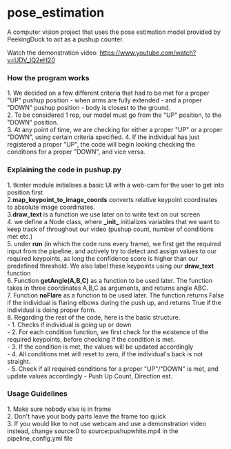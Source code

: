 # pose_estimation
A computer vision project that uses the pose estimation model provided by PeekingDuck to act as a pushup counter.

Watch the demonstration video:
https://www.youtube.com/watch?v=UDV_IQ2eH20 

<h3>How the program works</h3>
1. We decided on a few different criteria that had to be met for a proper "UP" pushup position - when arms are fully extended - and a proper "DOWN" pushup position - body is closest to the ground.<br>
2. To be considered 1 rep, our model must go from the "UP" position, to the "DOWN" position.<br>
3. At any point of time, we are checking for either a proper "UP" or a proper "DOWN", using certain criteria specified. 
4. If the individual has just registered a proper "UP", the code will begin looking checking the conditions for a proper "DOWN", and vice versa.<br>

<h3>Explaining the code in pushup.py</h3>
1. tkinter module initialises a basic UI with a web-cam for the user to get into position first<br>
2.<strong>map_keypoint_to_image_coords</strong> converts relative keypoint coordinates to absolute image coordinates.<br>
3.<strong>draw_text</strong> is a function we use later on to write text on our screen<br>
4. we define a Node class, where <strong>_init_</strong> initializes variables that we want to keep track of throughout our video (pushup count, number of conditions met etc.)<br>
5. under <strong>run</strong> (in which the code runs every frame), we first get the required input from the pipeline, and actively try to detect and assign values to our required keypoints, as long the confidence score is higher than our predefined threshold. We also label these keypoints using our <strong>draw_text</strong> function<br>
6. Function <strong>getAngle(A,B,C)</strong> as a function to be used later. The function takes in three coordinates A,B,C as arguments, and returns angle ABC.<br>
7. Function <strong>noFlare</strong> as a function to be used later. The function returns False if the individual is flaring elbows during the push up, and returns True if the individual is doing proper form.<br>
8. Regarding the rest of the code, here is the basic structure.<br>
- 1. Checks if individual is going up or down<br>
- 2. For each condition function, we first check for the existence of the required keypoints, before checking if the condition is met.<br>
- 3. If the condition is met, the values will be updated accordingly<br>
- 4. All conditions met will reset to zero, if the individual's back is not straight.<br>
- 5. Check if all required conditions for a proper "UP"/"DOWN" is met, and update values accordingly - Push Up Count, Direction est. <br>

<h3>Usage Guidelines</h3>
1. Make sure nobody else is in frame<br>
2. Don't have your body parts leave the frame too quick<br>
3. If you would like to not use webcam and use a demonstration video instead, change source:0 to source:pushupwhite.mp4 in the pipeline_config.yml file
